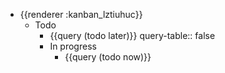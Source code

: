 - {{renderer :kanban_lztiuhuc}}
	- Todo
		- {{query (todo later)}}
		  query-table:: false
		- In progress
			- {{query (todo now)}}